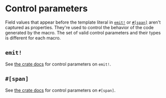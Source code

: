 # Control parameters

Field values that appear before the template literal in [`emit!`](https://docs.rs/emit/0.11.7/emit/macro.emit.html) or [`#[span]`](https://docs.rs/emit/0.11.7/emit/attr.span.html) aren't captured as properties. They're used to control the behavior of the code generated by the macro. The set of valid control parameters and their types is different for each macro.

## `emit!`

See [the crate docs](https://docs.rs/emit/0.11.7/emit/macro.emit.html#control-parameters) for control parameters on `emit!`.

## `#[span]`

See [the crate docs](https://docs.rs/emit/0.11.7/emit/attr.span.html#control-parameters) for control parameters on `#[span]`.
